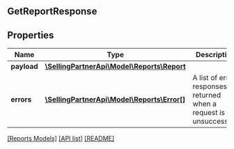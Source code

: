 ## GetReportResponse

## Properties

Name | Type | Description | Notes
------------ | ------------- | ------------- | -------------
**payload** | [**\SellingPartnerApi\Model\Reports\Report**](Report.md) |  | [optional]
**errors** | [**\SellingPartnerApi\Model\Reports\Error[]**](Error.md) | A list of error responses returned when a request is unsuccessful. | [optional]

[[Reports Models]](../) [[API list]](../../Api) [[README]](../../../README.md)
